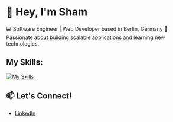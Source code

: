 # 👋 Hey, I'm Sham

💻 Software Engineer | Web Developer based in Berlin, Germany
🚀 Passionate about building scalable applications and learning new technologies.  
## My Skills:


  [![My Skills](https://skillicons.dev/icons?i=js,html,css,react)](https://skillicons.dev)

## 📫 Let's Connect!  

  - [LinkedIn](https://www.linkedin.com/in/sham-dowaji?lipi=urn%3Ali%3Apage%3Ad_flagship3_profile_view_base_contact_details%3BiMNAo88wQpGnTMTQNd1POw%3D%3D)



